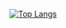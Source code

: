 [![Top Langs](https://github-readme-stats-git-masterrstaa-rickstaa.vercel.app/api/top-langs/?username=egonxH)](https://github.com/anuraghazra/github-readme-stats)
